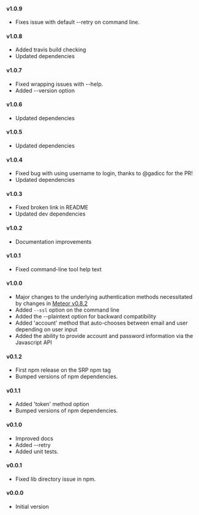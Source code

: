 #### v1.0.9
* Fixes issue with default --retry on command line.

#### v1.0.8
* Added travis build checking
* Updated dependencies

#### v1.0.7
* Fixed wrapping issues with --help.
* Added --version option

#### v1.0.6
* Updated dependencies

#### v1.0.5
* Updated dependencies

#### v1.0.4
* Fixed bug with using username to login, thanks to @gadicc for the PR!
* Updated dependencies

#### v1.0.3
* Fixed broken link in README
* Updated dev dependencies

#### v1.0.2
* Documentation improvements

#### v1.0.1
* Fixed command-line tool help text

#### v1.0.0
* Major changes to the underlying authentication methods necessitated by changes in [Meteor v0.8.2](https://github.com/meteor/meteor/blob/release-0.8.2/History.md#v082)
* Added `--ssl` option on the command line
* Added the --plaintext option for backward compatibility
* Added 'account' method that auto-chooses between email and user depending on user input
* Added the ability to provide account and password information via the Javascript API

#### v0.1.2
* First npm release on the SRP npm tag
* Bumped versions of npm dependencies.

#### v0.1.1
* Added 'token' method option
* Bumped versions of npm dependencies.

#### v0.1.0
* Improved docs
* Added --retry
* Added unit tests.

#### v0.0.1
* Fixed lib directory issue in npm.

#### v0.0.0
* Initial version
